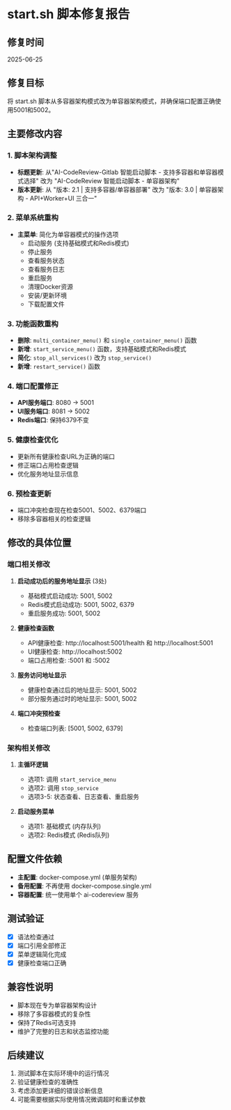 # start.sh 脚本修复报告

## 修复时间
2025-06-25

## 修复目标
将 start.sh 脚本从多容器架构模式改为单容器架构模式，并确保端口配置正确使用5001和5002。

## 主要修改内容

### 1. 脚本架构调整
- **标题更新**: 从"AI-CodeReview-Gitlab 智能启动脚本 - 支持多容器和单容器模式选择" 改为 "AI-CodeReview 智能启动脚本 - 单容器架构"
- **版本更新**: 从 "版本: 2.1 | 支持多容器/单容器部署" 改为 "版本: 3.0 | 单容器架构 - API+Worker+UI 三合一"

### 2. 菜单系统重构
- **主菜单**: 简化为单容器模式的操作选项
  - 启动服务 (支持基础模式和Redis模式)
  - 停止服务
  - 查看服务状态
  - 查看服务日志
  - 重启服务
  - 清理Docker资源
  - 安装/更新环境
  - 下载配置文件

### 3. 功能函数重构
- **删除**: `multi_container_menu()` 和 `single_container_menu()` 函数
- **新增**: `start_service_menu()` 函数，支持基础模式和Redis模式
- **简化**: `stop_all_services()` 改为 `stop_service()`
- **新增**: `restart_service()` 函数

### 4. 端口配置修正
- **API服务端口**: 8080 → 5001
- **UI服务端口**: 8081 → 5002
- **Redis端口**: 保持6379不变

### 5. 健康检查优化
- 更新所有健康检查URL为正确的端口
- 修正端口占用检查逻辑
- 优化服务地址显示信息

### 6. 预检查更新
- 端口冲突检查现在检查5001、5002、6379端口
- 移除多容器相关的检查逻辑

## 修改的具体位置

### 端口相关修改
1. **启动成功后的服务地址显示** (3处)
   - 基础模式启动成功: 5001, 5002
   - Redis模式启动成功: 5001, 5002, 6379
   - 重启服务成功: 5001, 5002

2. **健康检查函数**
   - API健康检查: http://localhost:5001/health 和 http://localhost:5001
   - UI健康检查: http://localhost:5002
   - 端口占用检查: :5001 和 :5002

3. **服务访问地址显示**
   - 健康检查通过后的地址显示: 5001, 5002
   - 部分服务通过时的地址显示: 5001, 5002

4. **端口冲突预检查**
   - 检查端口列表: [5001, 5002, 6379]

### 架构相关修改
1. **主循环逻辑**
   - 选项1: 调用 `start_service_menu`
   - 选项2: 调用 `stop_service`
   - 选项3-5: 状态查看、日志查看、重启服务

2. **启动服务菜单**
   - 选项1: 基础模式 (内存队列)
   - 选项2: Redis模式 (Redis队列)

## 配置文件依赖
- **主配置**: docker-compose.yml (单服务架构)
- **备用配置**: 不再使用 docker-compose.single.yml
- **容器配置**: 统一使用单个 ai-codereview 服务

## 测试验证
- [x] 语法检查通过
- [x] 端口引用全部修正
- [x] 菜单逻辑简化完成
- [x] 健康检查端口正确

## 兼容性说明
- 脚本现在专为单容器架构设计
- 移除了多容器模式的复杂性
- 保持了Redis可选支持
- 维护了完整的日志和状态监控功能

## 后续建议
1. 测试脚本在实际环境中的运行情况
2. 验证健康检查的准确性
3. 考虑添加更详细的错误诊断信息
4. 可能需要根据实际使用情况微调超时和重试参数
